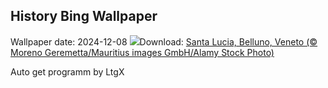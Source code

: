 ## History Bing Wallpaper
Wallpaper date: 2024-12-08
![](https://www.bing.com/th?id=OHR.PonteDeellImmacolata_IT-IT7974246156_UHD.jpg&w=1000)Download: [Santa Lucia, Belluno, Veneto (© Moreno Geremetta/Mauritius images GmbH/Alamy Stock Photo)](https://www.bing.com/th?id=OHR.PonteDeellImmacolata_IT-IT7974246156_UHD.jpg)

Auto get programm by LtgX
